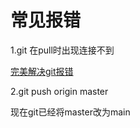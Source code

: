 # 常见报错

1.git 在pull时出现连接不到

[完美解决git报错](https://blog.csdn.net/qq_43546721/article/details/139506583)

2.git push origin master

现在git已经将master改为main